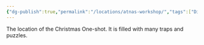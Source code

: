 ```yaml
---
{"dg-publish":true,"permalink":"/locations/atnas-workshop/","tags":["Display"],"updated":"2024-12-31T20:50:19.162+00:00"}
---
```


The location of the Christmas One-shot. It is filled with many traps and puzzles.